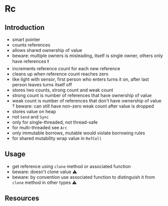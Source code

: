 # Rc



## Introduction

- smart pointer
- counts references
- allows shared ownership of value
- beware: multiple owners is misleading, itself is single owner, others only have references ❗️
- increments reference count for each new reference
- cleans up when reference count reaches zero
- like light with sensor, first person who enters turns it on, after last person leaves turns itself off
- stores two counts, strong count and weak count
- strong count is number of references that have ownership of value
- weak count is number of references that don't have ownership of value
? beware: can still have non-zero weak count after value is dropped
- stores value on heap
- not `Send` and `Sync`
- only for single-threaded, not thread-safe
- for multi-threaded see `Arc`
- only immutable borrows, mutable would violate borrowing rules
- for shared mutability wrap value in `RefCell`



## Usage

- get reference using `clone` method or associated function
- beware: doesn't clone value ⚠️
- beware: by convention use associated function to distinguish it from `clone` method in other types ⚠️



## Resources
